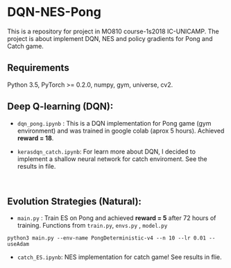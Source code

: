 # DQN-NES-Pong
This is a repository for project in MO810 course-1s2018 IC-UNICAMP. The project is about implement DQN, NES and policy gradients for Pong and Catch game.
<br />

## Requirements

Python 3.5, PyTorch >= 0.2.0, numpy, gym, universe, cv2.
<br />


## Deep Q-learning (DQN):

* `dqn_pong.ipynb` : This is a DQN implementation for Pong game (gym environment) and was trained in google colab (aprox 5 hours). Achieved **reward = 18**.

* `kerasdqn_catch.ipynb`: For learn more about DQN, I decided to implement a shallow neural network for catch enviroment. See the results in file.
<br />

## Evolution Strategies (Natural):

* `main.py` : Train ES on Pong and achieved **reward = 5** after 72 hours of training. Functions from `train.py`, `envs.py` , `model.py`

```
python3 main.py --env-name PongDeterministic-v4 --n 10 --lr 0.01 --useAdam
```

* `catch_ES.ipynb`: NES implementation for catch game! See results in flie. 
<br />



